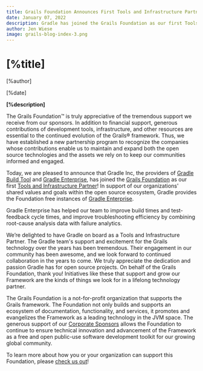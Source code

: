 ```yaml
---
title: Grails Foundation Announces First Tools and Infrastructure Partner
date: January 07, 2022
description: Gradle has joined the Grails Foundation as our first Tools and Infrastructure Partner
author: Jen Wiese
image: grails-blog-index-3.png
---
```


# [%title]

[%author]

[%date]

**[%description]**

The Grails Foundation™ is truly appreciative of the tremendous support we receive from our sponsors. In addition to financial support, generous contributions of development tools, infrastructure, and other resources are essential to the continued evolution of the Grails® framework. Thus, we have established a new partnership program to recognize the companies whose contributions enable us to maintain and expand both the open source technologies and the assets we rely on to keep our communities informed and engaged.

Today, we are pleased to announce that Gradle Inc, the providers of [Gradle Build Tool](https://gradle.org) and [Gradle Enterprise](https://gradle.com), has joined the [Grails Foundation](https://grails.org/foundation/index.html) as our first [Tools and Infrastructure Partner](https://grails.org/foundation/sponsor-list.html#infrastructure)! In support of our organizations' shared values and goals within the open source ecosystem, Gradle provides the Foundation free instances of [Gradle Enterprise](https://gradle.com).

Gradle Enterprise has helped our team to improve build times and test-feedback cycle times, and improve troubleshooting efficiency by combining root-cause analysis data with failure analytics.

We’re delighted to have Gradle on board as a Tools and Infrastructure Partner. The Gradle team's support and excitement for the Grails technology over the years has been tremendous. Their engagement in our community has been awesome, and we look forward to continued collaboration in the years to come. We truly appreciate the dedication and passion Gradle has for open source projects. On behalf of the Grails Foundation, thank you! Initiatives like these that support and grow our Framework are the kinds of things we look for in a lifelong technology partner.

The Grails Foundation is a not-for-profit organization that supports the Grails framework. The Foundation not only builds and supports an ecosystem of documentation, functionality, and services, it promotes and evangelizes the Framework as a leading technology in the JVM space. The generous support of our [Corporate Sponsors](https://grails.org/foundation/sponsorship.html#corporate) allows the Foundation to continue to ensure technical innovation and advancement of the Framework as a free and open public-use software development toolkit for our growing global community.

To learn more about how you or your organization can support this Foundation, please [check us out](https://grails.org/foundation/)!







